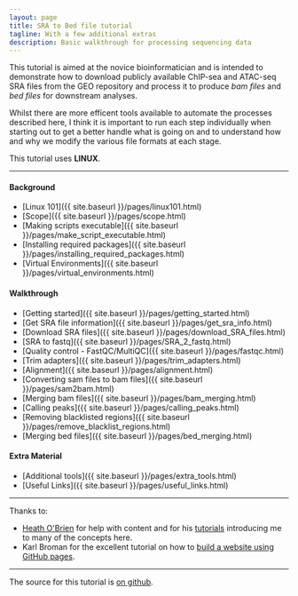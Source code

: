 ```yaml
---
layout: page
title: SRA to Bed file tutorial
tagline: With a few additional extras
description: Basic walkthrough for processing sequencing data
---
```


This tutorial is aimed at the novice bioinformatician and is  intended to demonstrate how to download publicly 
available ChIP-sea and ATAC-seq SRA files from the GEO repository and process it to produce *bam files* and 
*bed files* for downstream analyses.

Whilst there are more efficent tools available to automate the processes described here, I think it is important 
to run each step individually when starting out to get a better handle what is going on and to understand how 
and why we modify the various file formats at each stage.

This tutorial uses **LINUX**.

***

#### Background

- [Linux 101]({{ site.baseurl }}/pages/linux101.html)
- [Scope]({{ site.baseurl }}/pages/scope.html)
- [Making scripts executable]({{ site.baseurl }}/pages/make_script_executable.html) 
- [Installing required packages]({{ site.baseurl }}/pages/installing_required_packages.html)
- [Virtual Environments]({{  site.baseurl }}/pages/virtual_environments.html)

#### Walkthrough

- [Getting started]({{ site.baseurl }}/pages/getting_started.html)
- [Get SRA file information]({{ site.baseurl }}/pages/get_sra_info.html)
- [Download SRA files]({{ site.baseurl }}/pages/download_SRA_files.html)
- [SRA to fastq]({{ site.baseurl }}/pages/SRA_2_fastq.html)
- [Quality control - FastQC/MultiQC]({{ site.baseurl }}/pages/fastqc.html)
- [Trim adapters]({{ site.baseurl }}/pages/trim_adapters.html)
- [Alignment]({{ site.baseurl }}/pages/alignment.html)
- [Converting sam files to bam files]({{ site.baseurl }}/pages/sam2bam.html)
- [Merging bam files]({{ site.baseurl }}/pages/bam_merging.html)
- [Calling peaks]({{ site.baseurl }}/pages/calling_peaks.html)
- [Removing blacklisted regions]({{ site.baseurl }}/pages/remove_blacklist_regions.html)
- [Merging bed files]({{ site.baseurl }}/pages/bed_merging.html)

#### Extra Material

- [Additional tools]({{ site.baseurl }}/pages/extra_tools.html)
- [Useful Links]({{ site.baseurl }}/pages/useful_links.html)

***

Thanks to:

+ [Heath O'Brien](https://github.com/hobrien) for help with content and for his [tutorials](https://hobrien.github.io/RNAseqTools/)
 introducing me to many of the concepts here.
+ Karl Broman for the excellent tutorial on how to 
[build a website using GitHub pages](https://github.com/kbroman/simple_site).

***

The source for this tutorial is [on github](https://github.com/Dazcam/SRA-to-Peak).

